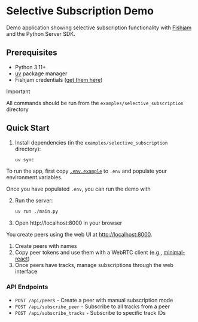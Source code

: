 # Selective Subscription Demo

Demo application showing selective subscription functionality with [Fishjam](https://fishjam.io) and the Python Server SDK.

## Prerequisites

- Python 3.11+
- [uv](https://docs.astral.sh/uv/) package manager
- Fishjam credentials ([get them here](https://fishjam.io/app))

> [!IMPORTANT]
> All commands should be run from the `examples/selective_subscription` directory

## Quick Start

1. Install dependencies (in the `examples/selective_subscription` directory):
   ```bash
   uv sync
   ```

To run the app, first copy [`.env.example`](./.env.example) to `.env` and populate your environment variables.

Once you have populated `.env`, you can run the demo with

2. Run the server:
   ```bash
   uv run ./main.py
   ```

3. Open http://localhost:8000 in your browser

You create peers using the web UI at [http://localhost:8000](http://localhost:8000).

1. Create peers with names
2. Copy peer tokens and use them with a WebRTC client (e.g., [minimal-react](https://github.com/fishjam-cloud/web-client-sdk/tree/main/examples/react-client/minimal-react))
3. Once peers have tracks, manage subscriptions through the web interface

### API Endpoints

- `POST /api/peers` - Create a peer with manual subscription mode
- `POST /api/subscribe_peer` - Subscribe to all tracks from a peer
- `POST /api/subscribe_tracks` - Subscribe to specific track IDs

